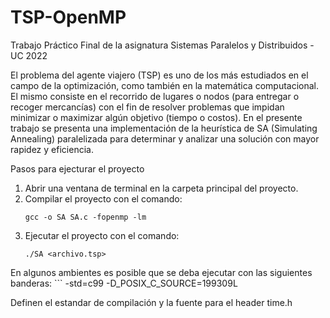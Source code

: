 # TSP-OpenMP
Trabajo Práctico Final de la asignatura Sistemas Paralelos y Distribuidos - UC 2022

El problema del agente viajero (TSP) es uno de los más estudiados en el campo de la optimización, como también en la matemática computacional. El mismo consiste en el recorrido de lugares o nodos (para entregar o recoger mercancías) con el fin de resolver problemas que impidan minimizar o maximizar algún objetivo (tiempo o costos). En el presente trabajo se presenta una implementación de la heurística de SA (Simulating Annealing) paralelizada para determinar y analizar una solución con mayor rapidez y eficiencia.

Pasos para ejecturar el proyecto
1. Abrir una ventana de terminal en la carpeta principal del
proyecto.
2. Compilar el proyecto con el comando:
    ```
    gcc -o SA SA.c -fopenmp -lm
3. Ejecutar el proyecto con el comando:
    ```
    ./SA <archivo.tsp>

En algunos ambientes es posible que se deba ejecutar con las siguientes banderas:
    ```
    -std=c99 -D_POSIX_C_SOURCE=199309L
    
Definen el estandar de compilación y la fuente para el header time.h
